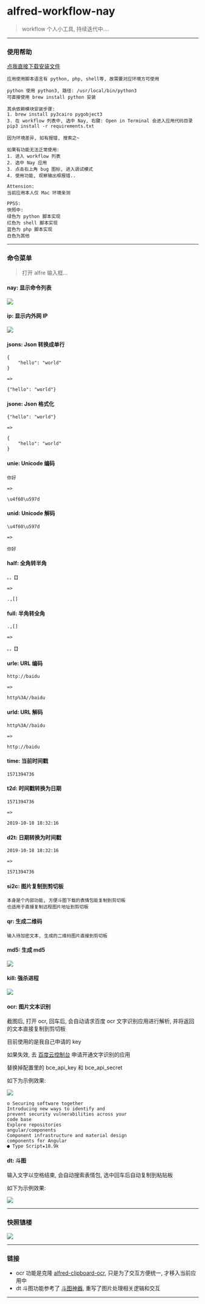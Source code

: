 # alfred-workflow-nay

> workflow 个人小工具, 持续迭代中....

---

### 使用帮助

[点我直接下载安装文件](./Nay.alfredworkflow)

```
应用使用脚本语言有 python, php, shell等, 故需要对应环境方可使用

python 使用 python3, 路径: /usr/local/bin/python3
可直接使用 brew install python 安装

其余依赖模块安装步骤:
1. brew install py3cairo pygobject3
3. 在 workflow 列表中, 选中 Nay, 右键: Open in Terminal 会进入应用代码目录
pip3 install -r requirements.txt

因为环境差异, 如有报错, 搜索之~

如果有功能无法正常使用:
1. 进入 workflow 列表
2. 选中 Nay 应用
3. 点击右上角 bug 图标, 进入调试模式
4. 使用功能, 观察输出框报错..

Attension:
当前应用本人仅 Mac 环境亲测

PPSS:
快照中:
绿色为 python 脚本实现
红色为 shell 脚本实现
蓝色为 php 脚本实现
白色为其他

```

---

### 命令菜单

> 打开 alfre 输入框...

#### nay: 显示命令列表
![](./assets/nay.png)

#### ip: 显示内外网 IP
![](./assets/ip.png)

#### jsons: Json 转换成单行

```
{
    "hello": "world"
}

=>

{"hello": "world"}
```

#### jsone: Json 格式化

```
{"hello": "world"}

=>

{
    "hello": "world"
}
```


#### unie: Unicode 编码

```
你好

=>

\u4f60\u597d
```

#### unid: Unicode 解码

```
\u4f60\u597d

=>

你好
```

#### half: 全角转半角

```
。，【】

=>

.,[]
```

#### full: 半角转全角

```
.,[]

=>

。，【】
```

#### urle: URL 编码

```
http://baidu

=>

http%3A//baidu
```

#### urld: URL 解码

```
http%3A//baidu

=>

http://baidu
```

#### time: 当前时间戳

```
1571394736
```

#### t2d: 时间戳转换为日期

```
1571394736

=>

2019-10-18 18:32:16
```

#### d2t: 日期转换为时间戳

```
2019-10-18 18:32:16

=>

1571394736
```


#### si2c: 图片复制到剪切板

```
本身是个内部功能, 方便斗图下载的表情包能复制到剪切板
也适用于直接复制远程图片地址到剪切板
```

#### qr: 生成二维码
```
输入待加密文本, 生成的二维码图片直接到剪切板
```
#### md5: 生成 md5
![](./assets/md5.png)


#### kill: 强杀进程
![](./assets/kill.png)

#### ocr: 图片文本识别

截图后, 打开 ocr, 回车后, 会自动请求百度 ocr 文字识别应用进行解析, 并将返回的文本直接复制到剪切板

目前使用的是我自己申请的 key

如果失效, 去 [百度云控制台](https://console.bce.baidu.com/ai/#/ai/ocr/overview/index) 申请开通文字识别的应用

替换掉配置里的 bce_api_key 和 bce_api_secret

如下为示例效果:

![](./assets/ocr.png)
```
o Securing software together
Introducing new ways to identify and
prevent security vulnerabilities across your
code base
Explore repositories
angular/components
Component infrastructure and material design
components for Angular
● Type Script★18.9k
```

#### dt: 斗图


输入文字以空格结束, 会自动搜索表情包, 选中回车后自动复制到粘贴板

如下为示例效果:

![](./assets/dt.png)

---

### 快照镇楼

![](./assets/workflow.png)

---

### 链接

- ocr 功能是克隆 [alfred-clipboard-ocr](https://github.com/oott123/alfred-clipboard-ocr), 只是为了交互方便统一, 才移入当前应用中
- dt 斗图功能参考了 [斗图神器](https://github.com/KilluaChen/Dou-figure-alfred-workflow), 重写了图片处理相关逻辑和交互

---
